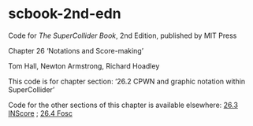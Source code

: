 # scbook-2nd-edn

Code for _The SuperCollider Book_, 2nd Edition, published by MIT Press

Chapter 26 ‘Notations and Score-making’

Tom Hall, Newton Armstrong, Richard Hoadley

This code is for chapter section: ‘26.2 CPWN and graphic notation within SuperCollider’

Code for the other sections of this chapter is available elsewhere: [26.3 INScore](https://github.com/richardhoadley/inscoremit) ; [26.4 Fosc](https://github.com/n-armstrong/fosc)